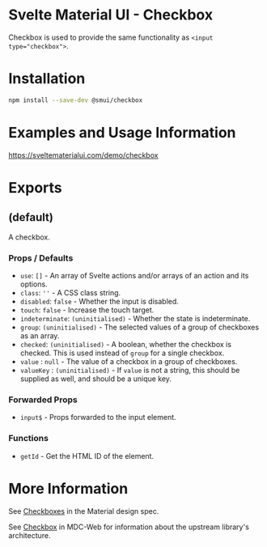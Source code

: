 # Svelte Material UI - Checkbox

Checkbox is used to provide the same functionality as `<input type="checkbox">`.

# Installation

```sh
npm install --save-dev @smui/checkbox
```

# Examples and Usage Information

https://sveltematerialui.com/demo/checkbox

# Exports

## (default)

A checkbox.

### Props / Defaults

- `use`: `[]` - An array of Svelte actions and/or arrays of an action and its options.
- `class`: `''` - A CSS class string.
- `disabled`: `false` - Whether the input is disabled.
- `touch`: `false` - Increase the touch target.
- `indeterminate`: `(uninitialised)` - Whether the state is indeterminate.
- `group`: `(uninitialised)` - The selected values of a group of checkboxes as an array.
- `checked`: `(uninitialised)` - A boolean, whether the checkbox is checked. This is used instead of `group` for a single checkbox.
- `value` : `null` - The value of a checkbox in a group of checkboxes.
- `valueKey` : `(uninitialised)` - If `value` is not a string, this should be supplied as well, and should be a unique key.

### Forwarded Props

- `input$` - Props forwarded to the input element.

### Functions

- `getId` - Get the HTML ID of the element.

# More Information

See [Checkboxes](https://material.io/components/checkboxes) in the Material design spec.

See [Checkbox](https://github.com/material-components/material-components-web/tree/v11.0.0/packages/mdc-checkbox) in MDC-Web for information about the upstream library's architecture.
